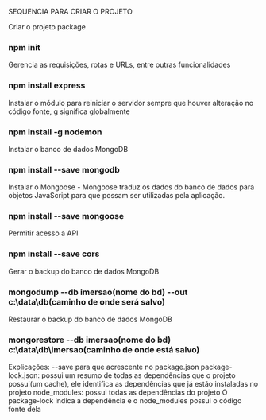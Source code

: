 SEQUENCIA PARA CRIAR O PROJETO

Criar o projeto package
### npm init

Gerencia as requisições, rotas e URLs, entre outras funcionalidades
### npm install express

Instalar o módulo para reiniciar o servidor sempre que houver alteração no código fonte, g significa globalmente
### npm install -g nodemon

Instalar o banco de dados MongoDB
### npm install --save mongodb

Instalar o Mongoose - Mongoose traduz os dados do banco de dados para objetos JavaScript para que possam ser utilizadas pela aplicação.
### npm install --save mongoose

Permitir acesso a API
### npm install --save cors

Gerar o backup do banco de dados MongoDB
### mongodump --db imersao(nome do bd) --out c:\data\db(caminho de onde será salvo)

Restaurar o backup do banco de dados MongoDB
### mongorestore --db imersao(nome do bd) c:\data\db\imersao(caminho de onde está salvo)

Explicações:
--save para que acrescente no package.json
package-lock.json: possui um resumo de todas as dependências que o projeto possui(um cache), ele identifica as dependências que já estão instaladas no projeto
node_modules: possui todas as dependências do projeto
O package-lock indica a dependência e o node_modules possui o código fonte dela

